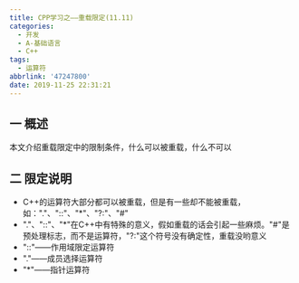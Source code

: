 ```yaml
---
title: CPP学习之——重载限定(11.11)
categories:
  - 开发
  - A-基础语言
  - C++
tags:
  - 运算符
abbrlink: '47247800'
date: 2019-11-25 22:31:21
---
```

## 一 概述

本文介绍重载限定中的限制条件，什么可以被重载，什么不可以  

<!--more-->

## 二 限定说明

* C++的运算符大部分都可以被重载，但是有一些却不能被重载，如："."、"::"、"*"、"?:"、"#"
* "."、"::"、"*"在C++中有特殊的意义，假如重载的话会引起一些麻烦。"#"是预处理标志，而不是运算符，"?:"这个符号没有确定性，重载没哟意义
* "::"——作用域限定运算符
* "."——成员选择运算符
* "*"——指针运算符